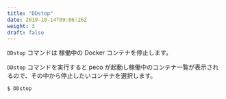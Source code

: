 ```yaml
---
title: "DDstop"
date: 2019-10-14T09:06:26Z
weight: 3
draft: false
---
```


``DDstop`` コマンドは 稼働中の Docker コンテナを停止します。

``DDstop`` コマンドを実行すると peco が起動し稼働中のコンテナ一覧が表示されるので、その中から停止したいコンテナを選択します。

```bash
$ DDstop
```